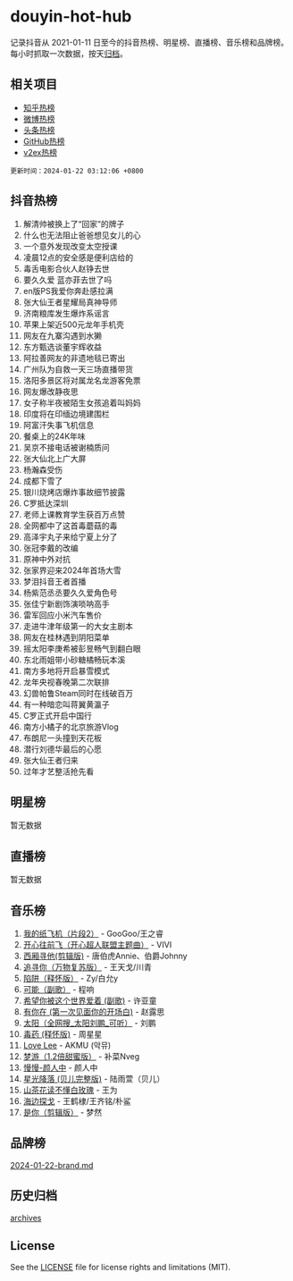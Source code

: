 # douyin-hot-hub

记录抖音从 2021-01-11 日至今的抖音热榜、明星榜、直播榜、音乐榜和品牌榜。每小时抓取一次数据，按天[归档](archives)。

## 相关项目

- [知乎热榜](https://github.com/lonnyzhang423/zhihu-hot-hub)
- [微博热榜](https://github.com/lonnyzhang423/weibo-hot-hub)
- [头条热榜](https://github.com/lonnyzhang423/toutiao-hot-hub)
- [GitHub热榜](https://github.com/lonnyzhang423/github-hot-hub)
- [v2ex热榜](https://github.com/lonnyzhang423/v2ex-hot-hub)


`更新时间：2024-01-22 03:12:06 +0800`

## 抖音热榜

1. 解清帅被换上了“回家”的牌子
1. 什么也无法阻止爸爸想见女儿的心
1. 一个意外发现改变太空授课
1. 凌晨12点的安全感是便利店给的
1. 毒舌电影合伙人赵铮去世
1. 要久久爱 蓝亦菲去世了吗
1. en版PS我爱你奔赴感拉满
1. 张大仙王者星耀局真神导师
1. 济南粮库发生爆炸系谣言
1. 苹果上架近500元龙年手机壳
1. 网友在九寨沟遇到水獭
1. 东方甄选谈董宇辉收益
1. 阿拉善网友的非遗地毯已寄出
1. 广州队为自救一天三场直播带货
1. 洛阳多景区将对属龙名龙游客免票
1. 网友爆改静夜思
1. 女子称半夜被陌生女孩追着叫妈妈
1. 印度将在印缅边境建围栏
1. 阿富汗失事飞机信息
1. 餐桌上的24K年味
1. 吴京不接电话被谢楠质问
1. 张大仙北上广大屏
1. 杨瀚森受伤
1. 成都下雪了
1. 银川烧烤店爆炸事故细节披露
1. C罗抵达深圳
1. 老师上课教育学生获百万点赞
1. 全网都中了这首毒蘑菇的毒
1. 高泽宇丸子来给宁夏上分了
1. 张冠李戴的改编
1. 原神中外对抗
1. 张家界迎来2024年首场大雪
1. 梦泪抖音王者首播
1. 杨紫范丞丞要久久爱角色号
1. 张佳宁新剧饰演唢呐高手
1. 雷军回应小米汽车售价
1. 走进牛津年级第一的大女主剧本
1. 网友在桂林遇到阴阳菜单
1. 摇太阳李庚希被彭昱畅气到翻白眼
1. 东北雨姐带小砂糖橘畅玩本溪
1. 南方多地将开启暴雪模式
1. 龙年央视春晚第二次联排
1. 幻兽帕鲁Steam同时在线破百万
1. 有一种暗恋叫蒋翼黄瀛子
1. C罗正式开启中国行
1. 南方小橘子的北京旅游Vlog
1. 布朗尼一头撞到天花板
1. 潜行刘德华最后的心愿
1. 张大仙王者归来
1. 过年才艺整活抢先看

## 明星榜

暂无数据

## 直播榜

暂无数据

## 音乐榜

1. [我的纸飞机（片段2）](https://sf3-cdn-tos.douyinstatic.com/obj/tos-cn-ve-2774/oM2ZrKcg2CD5AeRB2gkeXOFB1IxAGJdZPazYHf) - GooGoo/王之睿
1. [开心往前飞（开心超人联盟主题曲）](https://sf86-cdn-tos.douyinstatic.com/obj/tos-cn-ve-2774/9d8fb7c82cf1421fb93a9fe925275e0a) - VIVI
1. [西厢寻他(剪辑版)](https://sf3-cdn-tos.douyinstatic.com/obj/tos-cn-ve-2774/oUsAVfAQKlRNxEv5qxvIB8o5qmIWUcXbzJKJhw) - 唐伯虎Annie、伯爵Johnny
1. [追寻你（万物复苏版）](https://sf86-cdn-tos.douyinstatic.com/obj/tos-cn-ve-2774/oYeAZJsbjIDit9APmBg8u6uDUQnHmoCf3gbo74) - 王天戈/川青
1. [陷阱（释怀版）](https://sf86-cdn-tos.douyinstatic.com/obj/tos-cn-ve-2774/oE8C21LeZrzKLDFfQYgMzx4GAIHageG5IzayY7) - Zy/白允y
1. [可能（副歌）](https://sf3-cdn-tos.douyinstatic.com/obj/tos-cn-ve-2774/cde1731888894259b333569393c2fb51) - 程响
1. [希望你被这个世界爱着 (副歌)](https://sf86-cdn-tos.douyinstatic.com/obj/tos-cn-ve-2774/oUHCmWQfZlE3QQBKBeD8rCFLpJzPgCpImhsxMt) - 许亚童
1. [有你在 (第一次见面你的开场白)](https://sf3-cdn-tos.douyinstatic.com/obj/tos-cn-ve-2774/oAthrQ3ClJBfI57uBoFEgNDYtNCZ0TSYQQfxQ0) - 赵露思
1. [太阳（全网搜_太阳刘鹏_可听）](https://sf86-cdn-tos.douyinstatic.com/obj/tos-cn-ve-2774/ogWbyIQnlBFImVbeDocRdCIYtBHlbJXgfZMvgz) - 刘鹏
1. [毒药 (释怀版)](https://sf86-cdn-tos.douyinstatic.com/obj/tos-cn-ve-2774/oYILMEAzspdZBIzy4frJNB8ZHPHWAhiwowd4Ad) - 周星星
1. [Love Lee](https://sf86-cdn-tos.douyinstatic.com/obj/tos-cn-ve-2774/o05GbkJGbCBTdDnMtB0fwOYgkeZp23vrWQDQBS) - AKMU (악뮤)
1. [梦游（1.2倍甜蜜版）](https://sf86-cdn-tos.douyinstatic.com/obj/tos-cn-ve-2774/o4gyAUm8hwufoEABmwVIiQtHsFuGzAEEWtNMzo) - 补菜Nveg
1. [慢慢-颜人中](https://sf86-cdn-tos.douyinstatic.com/obj/tos-cn-ve-2774/ocjHNfBXdBxQNC8ZGAeoLMFTUgtBg8bkExunDC) - 颜人中
1. [星光降落 (贝儿完整版)](https://sf6-cdn-tos.douyinstatic.com/obj/tos-cn-ve-2774/okwB9hAwyAtsFFkFBzAX1hOOfQuIoMNs0W2Mwr) - 陆雨萱（贝儿）
1. [山茶花读不懂白玫瑰](https://sf86-cdn-tos.douyinstatic.com/obj/tos-cn-ve-2774/osfn8B7DktrRHEPJgPCfDbw7QDQEkwC16BxZg9) - 王为
1. [海边探戈](https://sf86-cdn-tos.douyinstatic.com/obj/tos-cn-ve-2774/os9gE0VQCGqt6VQkZDyBBYvfSDY0QFe3vVmubn) - 王鹤棣/王齐铭/朴鲨
1. [是你（剪辑版）](https://sf86-cdn-tos.douyinstatic.com/obj/tos-cn-ve-2774/46019dae783c4c969944217fe1cfafc4) - 梦然

## 品牌榜

[2024-01-22-brand.md](archives/2024-01-22-brand.md)

## 历史归档

[archives](archives)

## License

See the [LICENSE](LICENSE) file for license rights and limitations (MIT).
